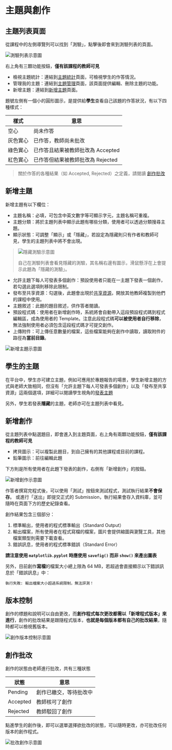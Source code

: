 # 主題與創作

## 主題列表頁面

從課程中的左側導覽列可以找到「測驗」，點擊後即會來到測驗列表的頁面。

![測驗列表示意圖](../images/problem-list.png)

右上角有三顆功能按鈕，**僅有該課程的教師可見**
- 檢視主題統計：連結到[主題統計](/guide/teacher-course##主題統計)頁面，可檢視學生的作答情況。
- 管理我的主題：連結到[主題管理](/guide/teacher-course##主題管理)頁面，該頁面提供編輯、刪除主題的功能。
- 新增主題：連結到[新增主題](#新增主題)頁面。

題號左側有一個小的圓形圖示，是提供給**學生**查看自己該題的作答狀況，有以下四種樣式：

| 樣式                          | 意思                              |
|-----------------------------|---------------------------------|
| <status-icon s="n" />空心     | 尚未作答                          |
| <status-icon s="p" />灰色實心 | 已作答，教師尚未批改               |
| <status-icon s="a" />綠色實心 | 已作答且結果被教師批改為 Accepted |
| <status-icon s="w" />紅色實心 | 已作答但結果被教師批改為 Rejected |

> 關於作答的各種結果（如 Accepted, Rejected）之定義，請閱讀 [創作批改](#創作批改)


## 新增主題

新增主題有以下欄位：
- 主題名稱：必填，可包含中英文數字等可顯示字元，主題名稱可重複。
- 主題分類：將於主題列表中顯示此題有哪些分類，使用者可以透過分類搜尋主題。
- 顯示狀態：可調整「顯示」或「隱藏」，若設定為隱藏則只有作者和教師可見，學生的主題列表中將不會出現。
> ![隱藏測驗示意圖](../images/hidden-problem.png)
> 
> 自己在測驗列表會看見隱藏的測驗，其名稱右邊有圖示，滑鼠懸浮在上會提示此題為「隱藏的測驗」。
- 允許主題下每人可發表多個創作：預設使用者只能在一主題下發表一個創作，若勾選此選項則移除此限制。
- 發布至共享資源：勾選後，此題會出現於[共享資源](/guide/teacher-share)，開放其他教師複製到他們的課程中使用。
- 主題敘述：此題的題目敘述，供作答者閱讀。
- 預設程式碼：使用者在新增創作時，系統將會自動帶入這段預設程式碼到程式編輯區，成為使用者的 Template。注意此段程式碼**可以被使用者自行移除**，無法強制使用者必須包含這段程式碼才可提交創作。
- 上傳附件：可上傳任意數量的檔案，這些檔案能夠在創作中讀取，讀取附件的路徑為**當前目錄**。

![新增主題示意圖](../images/create-problem.jpg)

## 學生的主題

在平台中，學生亦可建立主題，例如可應用於專題報告的場景，學生新增主題的方式與老師大致相同，但沒有「允許主題下每人可發表多個創作」以及「發布至共享資源」這兩個選項，詳細可以閱讀學生視角的[發表主題](/guide/student-problem)

另外，學生若發表**隱藏**的主題，老師亦可在主題列表中看見。


## 新增創作

從主題列表中點選題目，即會進入到主題頁面，右上角有兩顆功能按鈕，**僅有該課程的教師可見**
- 拷貝圖示：可以複製此題目，到自己擁有的其他課程或目前的課程。
- 鉛筆圖示：前往編輯此題

下方則是所有使用者在此題下發表的創作，右側有「新增創作」的按鈕。

![新增創作示意圖](../images/create-creation.jpg)

作答者撰寫完程式後，可以使用「測試」按鈕來測試程式，測試執行結果**不會保存**。
或進行「送出」即提交正式的 Submission，執行結果會存入資料庫，並可隨時在頁面下方的歷史紀錄查看。

創作結果包含三個部分：
1. 標準輸出，使用者的程式標準輸出（Standard Output）
2. 輸出檔案，所有使用者在程式寫檔的檔案，圖片會提供縮圖與瀏覽工具，其他檔案類型則需要下載查看。
3. 錯誤訊息，使用者的程式標準錯誤（Standard Error）

**請注意使用 `matplotlib.pyplot` 時應使用 `savefig()` 而非 `show()` 來產出圖表**

另外，目前創作**寫檔**的檔案大小總上限為 64 MB，若超過會直接顯示以下錯誤訊息於「錯誤訊息」中：
```
執行失敗: 輸出檔案大小超過系統限制，無法評測！
```


## 版本控制

創作的標題和說明可以自由更改，而**創作程式每次更改都需以「新增程式版本」來進行**，創作的批改結果是跟隨程式版本，**也就是每個版本都有自己的批改結果**，隨時都可以檢視舊版本。

![創作版本控制示意圖](../images/comment-version.png)


## 創作批改

創作的狀態由老師進行批改，共有三種狀態

| 狀態     | 意思                  |
|----------|---------------------|
| Pending  | 創作已繳交，等待批改中 |
| Accepted | 教師核可了創作        |
| Rejected | 教師駁回了創作        |

點進學生的創作後，即可以選單選擇欲批改的狀態，可以隨時更改，亦可批改任何版本的創作程式。

![批改創作示意圖](grade-creation.png)
